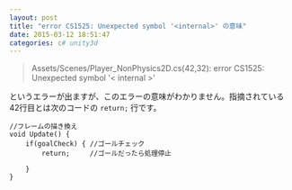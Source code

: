```yaml
---
layout: post
title: "error CS1525: Unexpected symbol '<internal>' の意味"
date: 2015-03-12 18:51:47
categories: c# unity3d
---
```

<blockquote>
  <p>Assets/Scenes/Player_NonPhysics2D.cs(42,32): error CS1525: Unexpected symbol '&lt; internal >'</p>
</blockquote>

<p>というエラーが出ますが、このエラーの意味がわかりません。指摘されている42行目とは次のコードの <code>return;</code> 行です。</p>

<pre><code>//フレームの描き換え
void Update() {
    if(goalCheck) { //ゴールチェック
        return;　　　//ゴールだったら処理停止

    }
}
</code></pre>

